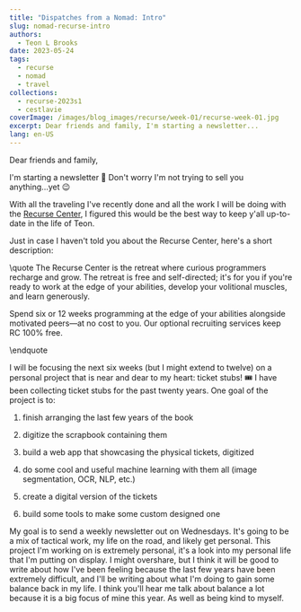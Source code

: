 ```yaml
---
title: "Dispatches from a Nomad: Intro"
slug: nomad-recurse-intro
authors:
  - Teon L Brooks
date: 2023-05-24
tags:
  - recurse
  - nomad
  - travel
collections:
  - recurse-2023s1
  - cestlavie
coverImage: /images/blog_images/recurse/week-01/recurse-week-01.jpg
excerpt: Dear friends and family, I'm starting a newsletter...
lang: en-US
---
```



Dear friends and family,

I'm starting a newsletter 🎉 Don't worry I'm not trying to sell you anything...yet 😉

With all the traveling I've recently done and all the work I will be doing with the [Recurse Center](https://recurse.com), I figured this would be the best way to keep y'all up-to-date in the life of Teon.

Just in case I haven't told you about the Recurse Center, here's a short description:

\quote
The Recurse Center is the retreat where curious programmers recharge and grow. The retreat is free and self-directed; it's for you if you're ready to work at the edge of your abilities, develop your volitional muscles, and learn generously.

Spend six or 12 weeks programming at the edge of your abilities alongside motivated peers—at no cost to you. Our optional recruiting services keep RC 100% free.

\endquote

I will be focusing the next six weeks (but I might extend to twelve) on a personal project that is near and dear to my heart: ticket stubs! 🎟️
I have been collecting ticket stubs for the past twenty years. One goal of the project is to:

1. finish arranging the last few years of the book

2. digitize the scrapbook containing them

3. build a web app that showcasing the physical tickets, digitized

4. do some cool and useful machine learning with them all (image segmentation, OCR, NLP, etc.)

5. create a digital version of the tickets

6. build some tools to make some custom designed one

My goal is to send a weekly newsletter out on Wednesdays. It's going to be a mix of tactical work, my life on the road, and likely get personal. This project I'm working on is extremely personal, it's a look into my personal life that I'm putting on display. I might overshare, but I think it will be good to write about how I've been feeling because the last few years have been extremely difficult, and I'll be writing about what I'm doing to gain some balance back in my life. I think you'll hear me talk about balance a lot because it is a big focus of mine this year. As well as being kind to myself.
